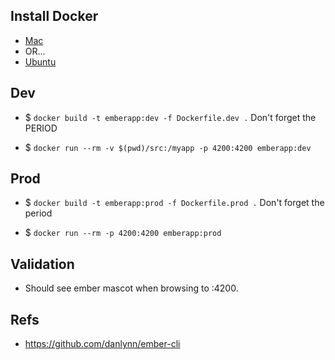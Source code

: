 ## Install Docker

* [Mac](https://docs.docker.com/docker-for-mac/)
* OR...
* [Ubuntu](https://docs.docker.com/engine/installation/linux/ubuntu/)

## Dev 

* $ `docker build -t emberapp:dev -f Dockerfile.dev .`           Don't forget the PERIOD

* $ `docker run --rm -v $(pwd)/src:/myapp -p 4200:4200 emberapp:dev`

## Prod 

* $ `docker build -t emberapp:prod -f Dockerfile.prod .`            Don't forget the period

* $ `docker run --rm -p 4200:4200 emberapp:prod`

## Validation

* Should see ember mascot when browsing to <domain>:4200.

## Refs

* https://github.com/danlynn/ember-cli